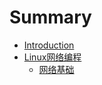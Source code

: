 # Summary

* [Introduction](README.md)
* [Linux网络编程](linuxnetwork/README.md)
    * [网络基础](linuxnetwork/网络基础.md)

